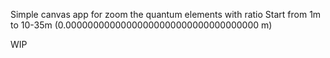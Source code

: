 Simple canvas app for zoom the quantum elements with ratio
Start from 1m to 10-35m (0.00000000000000000000000000000000000 m)

WIP
